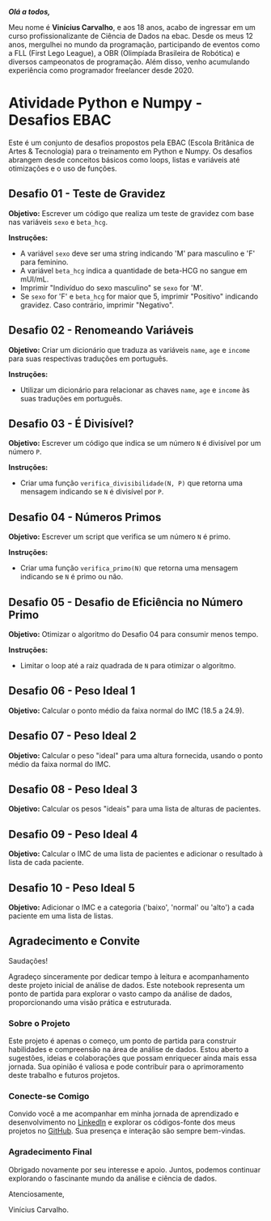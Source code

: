 ***Olá a todos,***

Meu nome é **Vinícius Carvalho**, e aos 18 anos, acabo de ingressar em um curso profissionalizante de Ciência de Dados na ebac. Desde os meus 12 anos, mergulhei no mundo da programação, participando de eventos como a FLL (First Lego League), a OBR (Olimpíada Brasileira de Robótica) e diversos campeonatos de programação. Além disso, venho acumulando experiência como programador freelancer desde 2020.

# Atividade Python e Numpy - Desafios EBAC

Este é um conjunto de desafios propostos pela EBAC (Escola Britânica de Artes & Tecnologia) para o treinamento em Python e Numpy. Os desafios abrangem desde conceitos básicos como loops, listas e variáveis até otimizações e o uso de funções.

## Desafio 01 - Teste de Gravidez

**Objetivo:** Escrever um código que realiza um teste de gravidez com base nas variáveis `sexo` e `beta_hcg`.

**Instruções:**
- A variável `sexo` deve ser uma string indicando 'M' para masculino e 'F' para feminino.
- A variável `beta_hcg` indica a quantidade de beta-HCG no sangue em mUI/mL.
- Imprimir "Indivíduo do sexo masculino" se `sexo` for 'M'.
- Se `sexo` for 'F' e `beta_hcg` for maior que 5, imprimir "Positivo" indicando gravidez. Caso contrário, imprimir "Negativo".

## Desafio 02 - Renomeando Variáveis

**Objetivo:** Criar um dicionário que traduza as variáveis `name`, `age` e `income` para suas respectivas traduções em português.

**Instruções:**
- Utilizar um dicionário para relacionar as chaves `name`, `age` e `income` às suas traduções em português.

## Desafio 03 - É Divisível?

**Objetivo:** Escrever um código que indica se um número `N` é divisível por um número `P`.

**Instruções:**
- Criar uma função `verifica_divisibilidade(N, P)` que retorna uma mensagem indicando se `N` é divisível por `P`.

## Desafio 04 - Números Primos

**Objetivo:** Escrever um script que verifica se um número `N` é primo.

**Instruções:**
- Criar uma função `verifica_primo(N)` que retorna uma mensagem indicando se `N` é primo ou não.

## Desafio 05 - Desafio de Eficiência no Número Primo

**Objetivo:** Otimizar o algoritmo do Desafio 04 para consumir menos tempo.

**Instruções:**
- Limitar o loop até a raiz quadrada de `N` para otimizar o algoritmo.

## Desafio 06 - Peso Ideal 1

**Objetivo:** Calcular o ponto médio da faixa normal do IMC (18.5 a 24.9).

## Desafio 07 - Peso Ideal 2

**Objetivo:** Calcular o peso "ideal" para uma altura fornecida, usando o ponto médio da faixa normal do IMC.

## Desafio 08 - Peso Ideal 3

**Objetivo:** Calcular os pesos "ideais" para uma lista de alturas de pacientes.

## Desafio 09 - Peso Ideal 4

**Objetivo:** Calcular o IMC de uma lista de pacientes e adicionar o resultado à lista de cada paciente.

## Desafio 10 - Peso Ideal 5

**Objetivo:** Adicionar o IMC e a categoria ('baixo', 'normal' ou 'alto') a cada paciente em uma lista de listas.

## Agradecimento e Convite

Saudações!

Agradeço sinceramente por dedicar tempo à leitura e acompanhamento deste projeto inicial de análise de dados. Este notebook representa um ponto de partida para explorar o vasto campo da análise de dados, proporcionando uma visão prática e estruturada.

### Sobre o Projeto

Este projeto é apenas o começo, um ponto de partida para construir habilidades e compreensão na área de análise de dados. Estou aberto a sugestões, ideias e colaborações que possam enriquecer ainda mais essa jornada. Sua opinião é valiosa e pode contribuir para o aprimoramento deste trabalho e futuros projetos.

### Conecte-se Comigo

Convido você a me acompanhar em minha jornada de aprendizado e desenvolvimento no [LinkedIn](https://www.linkedin.com/in/viniciuscarvs/) e explorar os códigos-fonte dos meus projetos no [GitHub](https://github.com/gimmelovej). Sua presença e interação são sempre bem-vindas.

### Agradecimento Final

Obrigado novamente por seu interesse e apoio. Juntos, podemos continuar explorando o fascinante mundo da análise e ciência de dados.

Atenciosamente,

Vinícius Carvalho.
